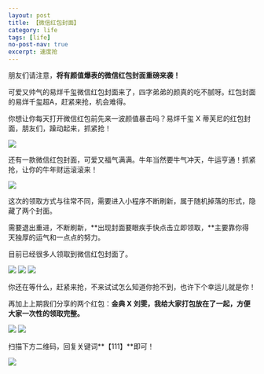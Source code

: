 ```yaml
---
layout: post
title: 【微信红包封面】
category: life
tags: [life]
no-post-nav: true
excerpt: 速度抢
---
```


朋友们请注意，**将有颜值爆表的微信红包封面重磅来袭！**

可爱又帅气的易烊千玺微信红包封面来了，四字弟弟的颜真的吃不腻呀。红包封面的易烊千玺超A，赶紧来抢，机会难得。

你想让你每天打开微信红包前先来一波颜值暴击吗？易烊千玺 X 蒂芙尼的红包封面，朋友们，躁动起来，抓紧抢！

![](http://favorites.ren/assets/images/2021/it/hongbao/hongbao01.jpg) 

还有一款微信红包封面，可爱又福气满满。牛年当然要牛气冲天，牛运亨通！抓紧抢，让你的牛年财运滚滚来！

![](http://favorites.ren/assets/images/2021/it/hongbao/hongbao02.jpg) 

这次的领取方式与往常不同，需要进入小程序不断刷新，属于随机掉落的形式，隐藏了两个封面。

需要退出重进，不断刷新，**出现封面要眼疾手快点击立即领取，**主要靠你得天独厚的运气和一点点的努力。

目前已经很多人领取到微信红包封面了。

![](http://favorites.ren/assets/images/2021/it/hongbao/hongbao03.jpg) 
![](http://favorites.ren/assets/images/2021/it/hongbao/hongbao04.jpg) 
![](http://favorites.ren/assets/images/2021/it/hongbao/hongbao05.jpg) 

你还在等什么，赶紧来抢，不来试试怎么知道你抢不到，也许下个幸运儿就是你！

再加上上期我们分享的两个红包：**金典 X 刘雯，我给大家打包放在了一起，方便大家一次性的领取完整。**

![](http://favorites.ren/assets/images/2021/it/hongbao/hongbao06.jpg) 
![](http://favorites.ren/assets/images/2021/it/hongbao/hongbao07.jpg) 

扫描下方二维码，回复关键词**【111】**即可！

![](http://favorites.ren/assets/images/2021/it/hongbao/hongbao08.jpg) 

